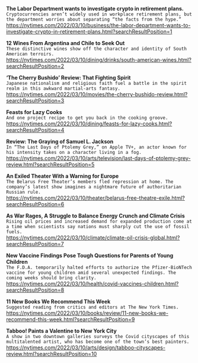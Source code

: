 **The Labor Department wants to investigate crypto in retirement plans.**\
`Cryptocurrencies aren’t widely used in workplace retirement plans, but the department worries about separating “the facts from the hype.”`\
https://nytimes.com/2022/03/10/business/the-labor-department-wants-to-investigate-crypto-in-retirement-plans.html?searchResultPosition=1

**12 Wines From Argentina and Chile to Seek Out**\
`These distinctive wines show off the character and identity of South American terroirs.`\
https://nytimes.com/2022/03/10/dining/drinks/south-american-wines.html?searchResultPosition=2

**‘The Cherry Bushido’ Review: That Fighting Spirit**\
`Japanese nationalism and religious faith fuel a battle in the spirit realm in this awkward martial-arts fantasy.`\
https://nytimes.com/2022/03/10/movies/the-cherry-bushido-review.html?searchResultPosition=3

**Feasts for Lazy Cooks**\
`And one project recipe to get you back in the cooking groove.`\
https://nytimes.com/2022/03/10/dining/feasts-for-lazy-cooks.html?searchResultPosition=4

**Review: The Graying of Samuel L. Jackson**\
`In “The Last Days of Ptolemy Grey,” on Apple TV+, an actor known for his intensity takes on a character living in a fog.`\
https://nytimes.com/2022/03/10/arts/television/last-days-of-ptolemy-grey-review.html?searchResultPosition=5

**An Exiled Theater With a Warning for Europe**\
`The Belarus Free Theater’s members fled repression at home. The company’s latest show imagines a nightmare future of authoritarian Russian rule.`\
https://nytimes.com/2022/03/10/theater/belarus-free-theatre-exile.html?searchResultPosition=6

**As War Rages, A Struggle to Balance Energy Crunch and Climate Crisis**\
`Rising oil prices and increased demand for expanded production come at a time when scientists say nations must sharply cut the use of fossil fuels.`\
https://nytimes.com/2022/03/10/climate/climate-oil-crisis-global.html?searchResultPosition=7

**New Vaccine Findings Pose Tough Questions for Parents of Young Children**\
`The F.D.A. temporarily halted efforts to authorize the Pfizer-BioNTech vaccine for young children amid several unexpected findings. The coming weeks should bring clarity.`\
https://nytimes.com/2022/03/10/health/covid-vaccines-children.html?searchResultPosition=8

**11 New Books We Recommend This Week**\
`Suggested reading from critics and editors at The New York Times.`\
https://nytimes.com/2022/03/10/books/review/11-new-books-we-recommend-this-week.html?searchResultPosition=9

**Tabboo! Paints a Valentine to New York City**\
`A show in two downtown galleries surveys the Covid cityscapes of this multitalented artist, who has become one of the town’s best painters.`\
https://nytimes.com/2022/03/10/arts/design/tabboo-cityscapes-review.html?searchResultPosition=10


